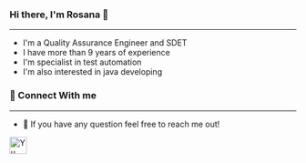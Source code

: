 ### Hi there, I'm Rosana 👋



<!--
**rosanaramo/rosanaramo** is a ✨ _special_ ✨ repository because its `README.md` (this file) appears on your GitHub profile.

Here are some ideas to get you started:

- 🔭 I’m currently working on ...
- 🌱 I’m currently learning ...
- 👯 I’m looking to collaborate on ...
- 🤔 I’m looking for help with ...
- 💬 Ask me about ...
- 📫 How to reach me: ...
- 😄 Pronouns: ...
- ⚡ Fun fact: ...
-->


---  
- I'm a Quality Assurance Engineer and SDET
- I have more than 9 years of experience
- I'm specialist in test automation
- I'm also interested in java developing

### 🤝 Connect With me

--- 

- 💬 If you have any question feel free to reach me out!

<a href="https://www.linkedin.com/in/rosanaramo/"><img align="left" src="images/logotipo-quadrado-do-linkedin-isolado-no-fundo-branco_469489-892.avif" alt="Yu Shi | LinkedIn" width="30px"/></a>  
</br>
 







